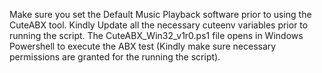 Make sure you set the Default Music Playback software prior to using the CuteABX tool. Kindly Update all the necessary cuteenv variables prior to running the script.
The CuteABX_Win32_v1r0.ps1 file opens in Windows Powershell to execute the ABX test (Kindly make sure necessary permissions are granted for the running the script).


